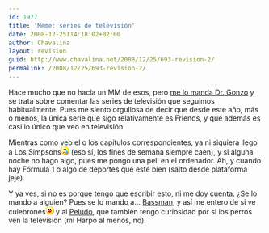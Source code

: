 ```yaml
---
id: 1977
title: 'Meme: series de televisión'
date: 2008-12-25T14:18:02+02:00
author: Chavalina
layout: revision
guid: http://www.chavalina.net/2008/12/25/693-revision-2/
permalink: /2008/12/25/693-revision-2/
---
```

Hace mucho que no hacía un MM de esos, pero <a href="http://gonzolog.net/2006/05/un-meme-mas/" target="_blank">me lo manda Dr. Gonzo</a> y se trata sobre comentar las series de televisión que seguimos habitualmente. Pues me siento orgullosa de decir que desde este año, más o menos, la única serie que sigo relativamente es Friends, y que además es casi lo único que veo en televisión.

Mientras como veo el o los capítulos correspondientes, ya ni siquiera llego a Los Simpsons![llorar](/imagenes/emoticonos/llorar.gif) (eso sí, los fines de semana siempre caen), y si alguna noche no hago algo, pues me pongo una peli en el ordenador. Ah, y cuando hay Fórmula 1 o algo de deportes que esté bien (salto desde plataforma jeje).

Y ya ves, si no es porque tengo que escribir esto, ni me doy cuenta. ¿Se lo mando a alguien? Pues se lo mando a… <a href="http://inbasswetrust.blogspot.com/" target="_blank">Bassman</a>, y así me entero de si ve culebrones![emo](/imagenes/emoticonos/risa.gif) y al <a href="http://peludin.blogspot.com/" target="_blank">Peludo</a>, que también tengo curiosidad por si los perros ven la televisión (mi Harpo al menos, no).